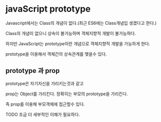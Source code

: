 # javaScript prototype
Javascript에서는 Class의 개념이 없다.(최근 ES6에는 Class개념입 생겼다고 한다.)

Class의 개념이 없으니 상속이 불가능하며 객체지향적 개발이 불가능하다.

하지만 JavaScript는 prototype이란 개념으로 객체지향적 개발을 가능하게 한다.

prototype을 이용해서 객체간의 상속관계를 맺을수 있다.

## prototype 과 prop

prototype은 자기자신을 가리키는것과 같고 

prop는 Object를 가리킨다. 정확히는 부모의 prototype을 가리킨다.

즉 prop를 이용해 부모객체에 접근할수 있다.

TODO 조금 더 세부적인 이해가 필요하다.